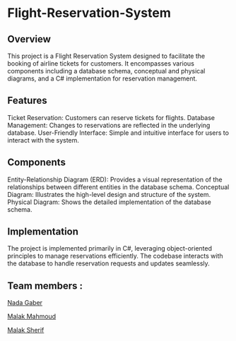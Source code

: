 # Flight-Reservation-System
## Overview
This project is a Flight Reservation System designed to facilitate the booking of airline tickets for customers. It encompasses various components including a database schema, conceptual and physical diagrams, and a C# implementation for reservation management.

## Features
Ticket Reservation: Customers can reserve tickets for flights.
Database Management: Changes to reservations are reflected in the underlying database.
User-Friendly Interface: Simple and intuitive interface for users to interact with the system.

## Components
Entity-Relationship Diagram (ERD): Provides a visual representation of the relationships between different entities in the database schema.
Conceptual Diagram: Illustrates the high-level design and structure of the system.
Physical Diagram: Shows the detailed implementation of the database schema.

## Implementation
The project is implemented primarily in C#, leveraging object-oriented principles to manage reservations efficiently. The codebase interacts with the database to handle reservation requests and updates seamlessly.

## Team members :
[Nada Gaber](https://github.com/nadagaber)

[Malak Mahmoud](https://github.com/malakjjk)

[Malak Sherif](https://github.com/malaksherif03)
